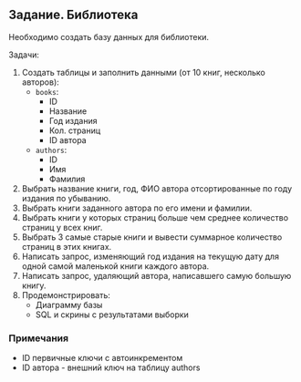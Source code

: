 ## Задание. Библиотека

Необходимо создать базу данных для библиотеки.

Задачи:
1. Создать таблицы и заполнить данными (от 10 книг, несколько авторов):
     - `books`:
       - ID 
       - Название
       - Год издания
       - Кол. страниц
       - ID автора 
     - `authors`: 
       - ID
       - Имя
       - Фамилия
2. Выбрать название книги, год, ФИО автора отсортированные по году издания по убыванию.
3. Выбрать книги заданного автора по его имени и фамилии.
4. Выбрать книги у которых страниц больше чем среднее количество страниц у всех книг.
5. Выбрать 3 самые старые книги и вывести суммарное количество страниц в этих книгах.
6. Написать запрос, изменяющий год издания на текущую дату для одной самой маленькой книги каждого автора.
7. Написать запрос, удаляющий автора, написавшего самую большую книгу. 
8. Продемонстрировать:
    - Диаграмму базы
    - SQL и скрины с результатами выборки

### Примечания
- ID первичные ключи с автоинкрементом
- ID автора - внешний ключ на таблицу authors
